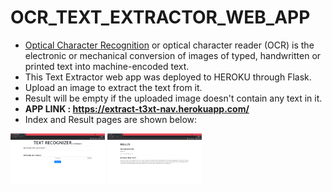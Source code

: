 # OCR_TEXT_EXTRACTOR_WEB_APP
- <a href ="https://en.wikipedia.org/wiki/Optical_character_recognition">Optical Character Recognition</a> or optical character reader (OCR) is the electronic or mechanical conversion of images of typed, handwritten or printed text into machine-encoded text.
- This Text Extractor web app was deployed to HEROKU through Flask.
- Upload an image to extract the text from it.
- Result will be empty if the uploaded image doesn't contain any text in it.
- <strong><b> APP LINK : https://extract-t3xt-nav.herokuapp.com/ </b></strong>
- Index and Result pages are shown below:

<div class="row">
  <div class="column">
    <img src="https://github.com/NAVANEETHELITE/OCR_TEXT_EXTRACTOR/blob/master/OUTPUT/ocr1.png" title='INDEX PAGE' alt="index" style="width:30%">
    <img src="https://github.com/NAVANEETHELITE/OCR_TEXT_EXTRACTOR/blob/master/OUTPUT/ocr2.png" title="RESULT PAGE" alt='result' style="width:30%">
  </div>
</div>
